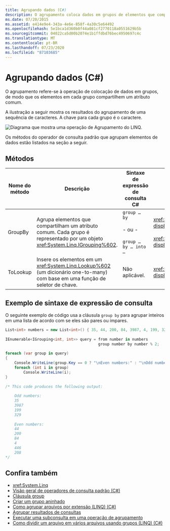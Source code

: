```yaml
---
title: Agrupando dados (C#)
description: O agrupamento coloca dados em grupos de elementos que compartilham um atributo. Saiba mais sobre os métodos do operador de consulta padrão no LINQ em C# que agrupam elementos de dados.
ms.date: 07/20/2015
ms.assetid: e414e9e4-343a-4e6e-858f-4a30c5e64492
ms.openlocfilehash: 5e1bca1d360b0f44a081cf2770118a0551629b5b
ms.sourcegitcommit: 04022ca5d00b2074e1b1ffdbd76bec4950697c4c
ms.translationtype: MT
ms.contentlocale: pt-BR
ms.lasthandoff: 07/23/2020
ms.locfileid: "87103685"
---
```

# <a name="grouping-data-c"></a>Agrupando dados (C#)
O agrupamento refere-se à operação de colocação de dados em grupos, de modo que os elementos em cada grupo compartilhem um atributo comum.  
  
 A ilustração a seguir mostra os resultados do agrupamento de uma sequência de caracteres. A chave para cada grupo é o caractere.  
  
 ![Diagrama que mostra uma operação de Agrupamento do LINQ.](./media/grouping-data/linq-group-operation.png)  
  
 Os métodos do operador de consulta padrão que agrupam elementos de dados estão listados na seção a seguir.  
  
## <a name="methods"></a>Métodos  
  
|Nome do método|Descrição|Sintaxe de expressão de consulta C#|Mais informações|  
|-----------------|-----------------|---------------------------------|----------------------|  
|GroupBy|Agrupa elementos que compartilham um atributo comum. Cada grupo é representado por um objeto <xref:System.Linq.IGrouping%602>.|`group … by`<br /><br /> - ou -<br /><br /> `group … by … into …`|<xref:System.Linq.Enumerable.GroupBy%2A?displayProperty=nameWithType><br /><br /> <xref:System.Linq.Queryable.GroupBy%2A?displayProperty=nameWithType>|  
|ToLookup|Insere os elementos em um <xref:System.Linq.Lookup%602> (um dicionário one-to-many) com base em uma função de seletor de chave.|Não aplicável.|<xref:System.Linq.Enumerable.ToLookup%2A?displayProperty=nameWithType>|  
  
## <a name="query-expression-syntax-example"></a>Exemplo de sintaxe de expressão de consulta  
 O seguinte exemplo de código usa a cláusula `group by` para agrupar inteiros em uma lista de acordo com se eles são pares ou ímpares.  
  
```csharp  
List<int> numbers = new List<int>() { 35, 44, 200, 84, 3987, 4, 199, 329, 446, 208 };  
  
IEnumerable<IGrouping<int, int>> query = from number in numbers  
                                         group number by number % 2;  
  
foreach (var group in query)  
{  
    Console.WriteLine(group.Key == 0 ? "\nEven numbers:" : "\nOdd numbers:");  
    foreach (int i in group)  
        Console.WriteLine(i);  
}  
  
/* This code produces the following output:  
  
    Odd numbers:  
    35  
    3987  
    199  
    329  
  
    Even numbers:  
    44  
    200  
    84  
    4  
    446  
    208  
*/  
```  
  
## <a name="see-also"></a>Confira também

- <xref:System.Linq>
- [Visão geral de operadores de consulta padrão (C#)](./standard-query-operators-overview.md)
- [Cláusula group](../../../language-reference/keywords/group-clause.md)
- [Criar um grupo aninhado](../../../linq/create-a-nested-group.md)
- [Como agrupar arquivos por extensão (LINQ) (C#)](./how-to-group-files-by-extension-linq.md)
- [Agrupar resultados de consultas](../../../linq/group-query-results.md)
- [Executar uma subconsulta em uma operação de agrupamento](../../../linq/perform-a-subquery-on-a-grouping-operation.md)
- [Como dividir um arquivo em vários arquivos usando grupos (LINQ) (C#)](./how-to-split-a-file-into-many-files-by-using-groups-linq.md)
